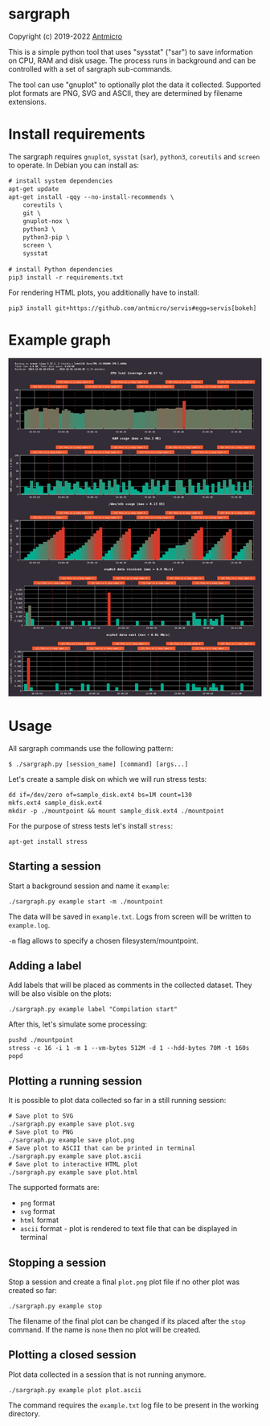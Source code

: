 # sargraph

Copyright (c) 2019-2022 [Antmicro](https://www.antmicro.com)

This is a simple python tool that uses "sysstat" ("sar") to save information on CPU, RAM and disk usage.
The process runs in background and can be controlled with a set of sargraph sub-commands.

The tool can use "gnuplot" to optionally plot the data it collected.
Supported plot formats are PNG, SVG and ASCII, they are determined by filename extensions.

# Install requirements

The sargraph requires `gnuplot`, `sysstat` (`sar`), `python3`, `coreutils` and `screen` to operate.
In Debian you can install as:

```
# install system dependencies
apt-get update
apt-get install -qqy --no-install-recommends \
    coreutils \
    git \
    gnuplot-nox \
    python3 \
    python3-pip \
    screen \
    sysstat

# install Python dependencies
pip3 install -r requirements.txt
```

For rendering HTML plots, you additionally have to install:

```
pip3 install git+https://github.com/antmicro/servis#egg=servis[bokeh]
```

# Example graph

![graph](graph.png)


# Usage
All sargraph commands use the following pattern:

```
$ ./sargraph.py [session_name] [command] [args...]
```

Let's create a sample disk on which we will run stress tests:

```
dd if=/dev/zero of=sample_disk.ext4 bs=1M count=130
mkfs.ext4 sample_disk.ext4
mkdir -p ./mountpoint && mount sample_disk.ext4 ./mountpoint
```

For the purpose of stress tests let's install `stress`:

```
apt-get install stress
```

## Starting a session

Start a background session and name it `example`:
```
./sargraph.py example start -m ./mountpoint
```

The data will be saved in `example.txt`.
Logs from screen will be written to `example.log`.

`-m` flag allows to specify a chosen filesystem/mountpoint.

## Adding a label

Add labels that will be placed as comments in the collected dataset.
They will be also visible on the plots:
```
./sargraph.py example label "Compilation start"
```

After this, let's simulate some processing:

```
pushd ./mountpoint
stress -c 16 -i 1 -m 1 --vm-bytes 512M -d 1 --hdd-bytes 70M -t 160s
popd
```

## Plotting a running session

It is possible to plot data collected so far in a still running session:
```
# Save plot to SVG
./sargraph.py example save plot.svg
# Save plot to PNG
./sargraph.py example save plot.png
# Save plot to ASCII that can be printed in terminal
./sargraph.py example save plot.ascii
# Save plot to interactive HTML plot
./sargraph.py example save plot.html
```

The supported formats are:

* `png` format
* `svg` format
* `html` format
* `ascii` format - plot is rendered to text file that can be displayed in terminal

## Stopping a session

Stop a session and create a final `plot.png` plot file if no other plot was created so far:
```
./sargraph.py example stop
```

The filename of the final plot can be changed if its placed after the `stop` command.
If the name is `none` then no plot will be created.

## Plotting a closed session

Plot data collected in a session that is not running anymore.
```
./sargraph.py example plot plot.ascii
```
The command requires the `example.txt` log file to be present in the working directory.
